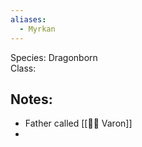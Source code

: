 ```yaml
---
aliases:
  - Myrkan
---
```

Species: Dragonborn <br/>
Class: <br/>
## Notes:
+ Father called [[👨‍💼 Varon]]
+ 